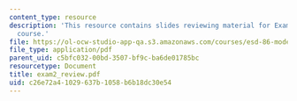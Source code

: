 ```yaml
---
content_type: resource
description: 'This resource contains slides reviewing material for Exam #2 for the
  course.'
file: https://ol-ocw-studio-app-qa.s3.amazonaws.com/courses/esd-86-models-data-and-inference-for-socio-technical-systems-spring-2007/c26e72a41029637b1058b6b18dc30e54_exam2_review.pdf
file_type: application/pdf
parent_uid: c5bfc032-00bd-3507-bf9c-ba6de01785bc
resourcetype: Document
title: exam2_review.pdf
uid: c26e72a4-1029-637b-1058-b6b18dc30e54
---
```

